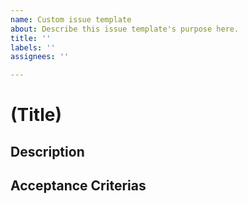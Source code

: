 ```yaml
---
name: Custom issue template
about: Describe this issue template's purpose here.
title: ''
labels: ''
assignees: ''

---
```


# (Title)
## Description

## Acceptance Criterias
